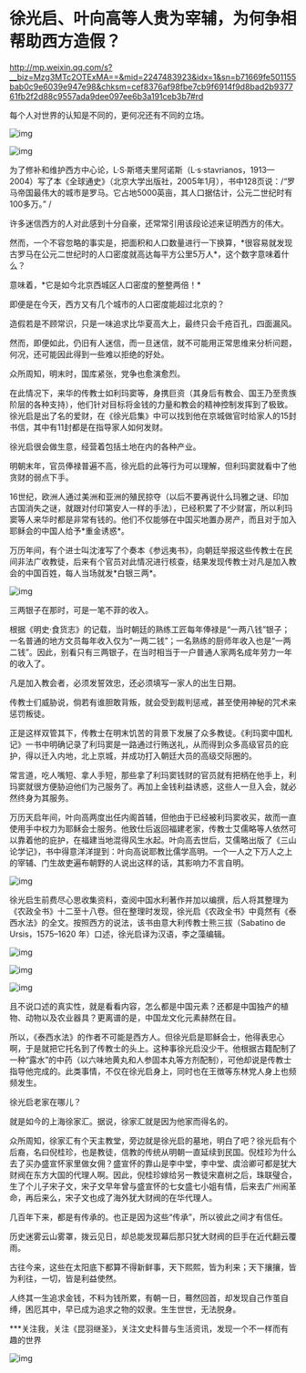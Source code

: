 
# 徐光启、叶向高等人贵为宰辅，为何争相帮助西方造假？

<http://mp.weixin.qq.com/s?__biz=Mzg3MTc2OTExMA==&mid=2247483923&idx=1&sn=b71669fe501155bab0c9e6039e947e98&chksm=cef8376af98fbe7cb9f6914f9d8bad2b937761fb2f2d88c9557ada9dee097ee6b3a191ceb3b7#rd>

每个人对世界的认知是不同的，更何况还有不同的立场。

![img](./img/100-0.jpeg)

![img](./img/100-1.jpeg)

为了修补和维护西方中心论，L·S·斯塔夫里阿诺斯（L·s·stavrianos，1913&#x2014;2004）写了本《全球通史》（北京大学出版社，2005年1月），书中128页说：/“罗马帝国最伟大的城市是罗马。它占地5000英亩，其人口据估计，公元二世纪时有100多万。” /

许多迷信西方的人对此感到十分自豪，还常常引用该段论述来证明西方的伟大。

然而，一个不容忽略的事实是，把面积和人口数量进行一下换算，\*很容易就发现古罗马在公元二世纪时的人口密度就高达每平方公里5万人\*，这个数字意味着什么？

意味着，\*它是如今北京西城区人口密度的整整两倍！\*

即便是在今天，西方又有几个城市的人口密度能超过北京的？

造假若是不顾常识，只是一味追求比华夏高大上，最终只会千疮百孔，四面漏风。

然而，即便如此，仍旧有人迷信，而一旦迷信，就不可能用正常思维来分析问题，何况，还可能因此得到一些难以拒绝的好处。

众所周知，明末时，国库紧张，党争也愈演愈烈。

在此情况下，来华的传教士如利玛窦等，身携巨资（其身后有教会、国王乃至贵族阶层的各种支持），他们针对目标将金钱的力量和教会的精神控制发挥到了极致。徐光启是出了名的爱财，在《徐光启集》中可以找到他在京城做官时给家人的15封书信，其中有11封都是在指导家人如何发财。

徐光启很会做生意，经营着包括土地在内的各种产业。

明朝末年，官员俸禄普遍不高，徐光启的此等行为可以理解，但利玛窦就看中了他贪财的弱点下手。

16世纪，欧洲人通过美洲和亚洲的殖民掠夺（以后不要再说什么玛雅之谜、印加古国消失之谜，就跟对付印第安人一样的手法），已经积累了不少财富，所以利玛窦等人来华时都是非常有钱的。他们不仅能够在中国买地置办房产，而且对于加入耶稣会的中国人给予\*重金诱惑\*。

万历年间，有个进士叫沈㴶写了个奏本《参远夷书》，向朝廷举报这些传教士在民间非法广收教徒，后来有个官员对此情况进行核查，结果发现传教士对凡是加入教会的中国百姓，每人当场就发\*白银三两\*。

![img](./img/100-2.jpeg)

三两银子在那时，可是一笔不菲的收入。

根据《明史·食货志》的记载，当时朝廷的熟练工匠每年俸禄是“一两八钱”银子；一名普通的地方文员每年收入仅为“一两二钱”；一名熟练的厨师年收入也是“一两二钱”。因此，别看只有三两银子，在当时相当于一户普通人家两名成年劳力一年的收入了。

凡是加入教会者，必须发誓效忠，还必须填写一家人的出生日期。

传教士们威胁说，倘若有谁胆敢背叛，就会受到裁判惩戒，甚至使用神秘的咒术来惩罚叛徒。

正是这样双管其下，传教士在明末饥苦的背景下发展了众多教徒。《利玛窦中国札记》一书中明确记录了利玛窦是一路通过行贿送礼，从而得到众多高级官员的庇护，得以迁入内地，北上京城，并成功打入朝廷大员的高级交际圈的。

常言道，吃人嘴短、拿人手短，那些拿了利玛窦钱财的官员就有把柄在他手上，利玛窦就很方便胁迫他们为己服务了。再加上金钱利益诱惑，这些人一旦入会，就必然终身为其服务。

万历天启年间，叶向高两度出任内阁首辅，但他由于已经被利玛窦收买，故而一直使用手中权力为耶稣会士服务。他致仕后返回福建老家，传教士艾儒略等人依然可以靠着他的庇护，在福建当地混得风生水起。叶向高去世后，艾儒略出版了《三山论学记》，书中得意洋洋提到：叶向高说耶教比儒学高明。一个一人之下万人之上的宰辅、门生故吏遍布朝野的人说出这样的话，其影响力不言自明。

![img](./img/100-3.jpeg)

徐光启生前费尽心思收集资料，查阅中国水利著作并加以编撰，后人将其整理为《农政全书》十二至十八卷。但在整理时发现，徐光启《农政全书》中竟然有《泰西水法》的全文。按照西方的说法，该书由意大利传教士熊三拔（Sabatino
de Ursis，1575&#x2013;1620 年）口述，徐光启译为汉语，李之藻编辑。

![img](./img/100-4.jpeg)

![img](./img/100-5.jpeg)

![img](./img/100-6.jpeg)

且不说口述的真实性，就是看看内容，怎么都是中国元素？还都是中国独产的植物、动物以及农业器具？更离谱的是，中国龙文化元素赫然在目。

所以，《泰西水法》的作者不可能是西方人。但徐光启是耶稣会士，他得表忠心啊，于是就把它托名到了传教士的头上。这种事徐光启没少干。他根据古籍配制了一种“露水”的中药（以六味地黄丸和人参固本丸等方剂配制），可他却说是传教士指导他完成的。此类事情，不仅在徐光启身上，同时也在王徴等东林党人身上也频频发生。

徐光启老家在哪儿？

就是如今的上海徐家汇。据说，徐家汇就是因为他家而得名的。

众所周知，徐家汇有个天主教堂，旁边就是徐光启的墓地，明白了吧？徐光启有个后裔，名曰倪桂珍，也是教徒，信教的传统从明朝一直延续到民国。倪桂珍为什么去了买办盛宣怀家里做女佣？盛宣怀的靠山是李中堂，李中堂、虞洽卿可都是犹大财阀在东方大国的代理人啊。因此，倪桂珍嫁给另一教徒宋嘉树之后，珠联璧合，生了个儿子宋子文，宋子文早年曾与盛宣怀的七女盛七小姐有情，后来去广州闹革命，再后来么，宋子文也成了海外犹大财阀的在华代理人。

几百年下来，都是有传承的。也正是因为这些“传承”，所以彼此之间才有信任。

历史迷雾云山雾罩，拨云见日，却总能发现幕后那只犹大财阀的巨手在近代翻云覆雨。

古往今来，这些在太阳底下都算不得新鲜事，天下熙熙，皆为利来；天下攘攘，皆为利往，一切，皆是利益使然。

人终其一生追求金钱，不料为钱所累，有朝一日，蓦然回首，却发现自己作茧自缚，困厄其中，早已成为追求之物的奴隶。生生世世，无法脱身。

\*\*\*关注我，关注《昆羽继圣》，关注文史科普与生活资讯，发现一个不一样而有趣的世界

![img](./img/100-7.jpeg)

